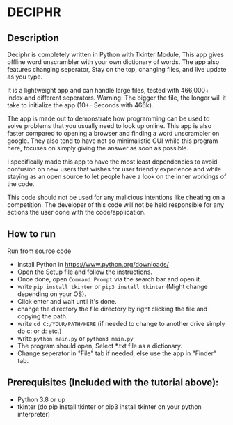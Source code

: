 # DECIPHR
## Description
Deciphr is completely written in Python with Tkinter Module, This app gives offline word
unscrambler with your own dictionary of words. The app also features changing seperator,
Stay on the top, changing files, and live update as you type.

It is a lightweight app and can handle large files, tested with 466,000+ index and
different seperators. Warning: The bigger the file, the longer will it take to initialize the app
(10+- Seconds with 466k).

The app is made out to demonstrate how programming can be used to solve problems that you
usually need to look up online. This app is also faster compared to opening a browser and finding
a word unscrambler on google. They also tend to have not so minimalistic GUI while this program
here, focuses on simply giving the answer as soon as possible.

I specifically made this app to have the most least dependencies to avoid confusion on new
users that wishes for user friendly experience and while staying as an open source to let people
have a look on the inner workings of the code.

This code should not be used for any malicious intentions like cheating on a competition.
The developer of this code will not be held responsible for any actions the user done with the
code/application.


## How to run
Run from source code
- Install Python in https://www.python.org/downloads/
- Open the Setup file and follow the instructions.
- Once done, open `Command Prompt` via the search bar and open it.
- write `pip install tkinter` or `pip3 install tkinter` (Might change depending on your OS).
- Click enter and wait until it's done.
- change the directory the file directory by right clicking the file and copying the path.
- write `cd C:/YOUR/PATH/HERE` (if needed to change to another drive simply do c: or d: etc.)
- write `python main.py` or `python3 main.py`
- The program should open, Select *.txt file as a dictionary.
- Change seperator in "File" tab if needed, else use the app in "Finder" tab.


## Prerequisites (Included with the tutorial above):
- Python 3.8 or up
- tkinter (do pip install tkinter or pip3 install tkinter on your python interpreter)
